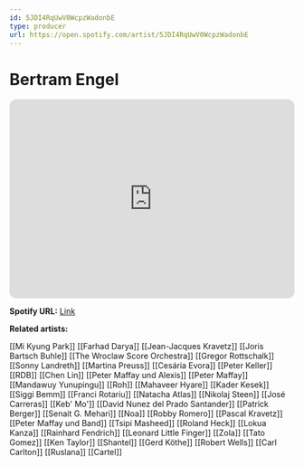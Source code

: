```yaml
---
id: 5JDI4RqUwV0WcpzWadonbE
type: producer
url: https://open.spotify.com/artist/5JDI4RqUwV0WcpzWadonbE
---
```

# Bertram Engel

<iframe style="border-radius:12px" src="https://open.spotify.com/embed/artist/5JDI4RqUwV0WcpzWadonbE" width="100%" height="352" frameBorder="0" allowfullscreen="" allow="autoplay; clipboard-write; encrypted-media; fullscreen; picture-in-picture" loading="lazy"></iframe>

**Spotify URL:** [Link](https://open.spotify.com/artist/5JDI4RqUwV0WcpzWadonbE)

**Related artists:**

[[Mi Kyung Park]]
[[Farhad Darya]]
[[Jean-Jacques Kravetz]]
[[Joris Bartsch Buhle]]
[[The Wroclaw Score Orchestra]]
[[Gregor Rottschalk]]
[[Sonny Landreth]]
[[Martina Preuss]]
[[Cesária Evora]]
[[Peter Keller]]
[[RDB]]
[[Chen Lin]]
[[Peter Maffay und Alexis]]
[[Peter Maffay]]
[[Mandawuy Yunupingu]]
[[Roh]]
[[Mahaveer Hyare]]
[[Kader Kesek]]
[[Siggi Bemm]]
[[Franci Rotariu]]
[[Natacha Atlas]]
[[Nikolaj Steen]]
[[José Carreras]]
[[Keb' Mo']]
[[David Nunez del Prado Santander]]
[[Patrick Berger]]
[[Senait G. Mehari]]
[[Noa]]
[[Robby Romero]]
[[Pascal Kravetz]]
[[Peter Maffay und Band]]
[[Tsipi Masheed]]
[[Roland Heck]]
[[Lokua Kanza]]
[[Rainhard Fendrich]]
[[Leonard Little Finger]]
[[Zola]]
[[Tato Gomez]]
[[Ken Taylor]]
[[Shantel]]
[[Gerd Köthe]]
[[Robert Wells]]
[[Carl Carlton]]
[[Ruslana]]
[[Cartel]]
